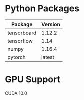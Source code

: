 # Python Packages

| Package | Version |
| -------- | ------- |
| tensorboard | 1.12.2 |
| tensorflow | 1.14 |
| numpy | 1.16.4 |
| pytorch | latest |

# GPU Support

CUDA 10.0
